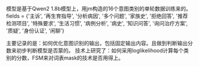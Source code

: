 模型是基于Qwen2 1.8b模型上，用jm构造的16个意图类别的单轮数据训练来的。
fields = {'主诉', '再生育指导', '分析病因', '多个问题', '家族史', '拒绝回答', '推荐检测项目', '特殊要求', '生活习惯', '病例分析', '病史', '知识问答', '询问治疗方案', '质疑', '身份认证', '闲聊'}

主要记录的是：如何优化意图识别的输出，包括固定输出内容。且做到判断输出分数来初步判断模型是否蒙的。
技术上研究了：如何采用loglikelihood计算每个类别的分数，FSM来对词表mask的技术是否用得上。
